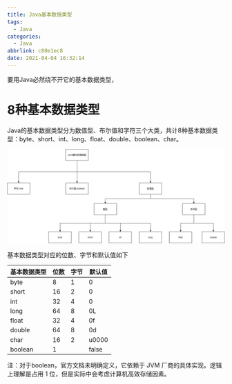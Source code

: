 ```yaml
---
title: Java基本数据类型
tags:
  - Java
categories:
  - Java
abbrlink: c80e1ec8
date: 2021-04-04 16:32:14
---
```


要用Java必然绕不开它的基本数据类型，



<!-- more -->



# 8种基本数据类型

Java的基本数据类型分为数值型、布尔值和字符三个大类，共计8种基本数据类型：byte、short、int、long、float、double、boolean、char。

![Java的8种基本数据类型](/images/Java的8种基本数据类型.png)


基本数据类型对应的位数、字节和默认值如下

| 基本数据类型 | 位数 | 字节 | 默认值 |
| ------------ | ---- | ---- | ------ |
| byte         | 8    | 1    | 0      |
| short        | 16   | 2    | 0      |
| int          | 32   | 4    | 0      |
| long         | 64   | 8    | 0L     |
| float        | 32   | 4    | 0f     |
| double       | 64   | 8    | 0d     |
| char         | 16   | 2    | u0000  |
| boolean      | 1    |      | false  |

注：对于boolean，官方文档未明确定义，它依赖于 JVM 厂商的具体实现。逻辑上理解是占用 1 位，但是实际中会考虑计算机高效存储因素。